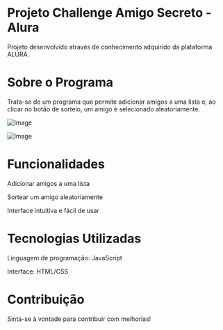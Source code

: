 # Projeto Challenge Amigo Secreto - Alura
Projeto desenvolvido através de conhecimento adquirido da plataforma ALURA. 

# Sobre o Programa
Trata-se de um programa que permite adicionar amigos a uma lista e, ao clicar no botão de sorteio, um amigo é selecionado aleatoriamente.

![Image](https://github.com/user-attachments/assets/34ceb03a-6a92-4216-b29d-2daff11bcbfd)

![Image](https://github.com/user-attachments/assets/4f3adb2d-0e6e-4420-ae95-67237d1d5cf6)
# Funcionalidades

Adicionar amigos a uma lista

Sortear um amigo aleatoriamente

Interface intuitiva e fácil de usar

# Tecnologias Utilizadas

Linguagem de programação: JavaScript

Interface:  HTML/CSS

# Contribuição

Sinta-se à vontade para contribuir com melhorias!
